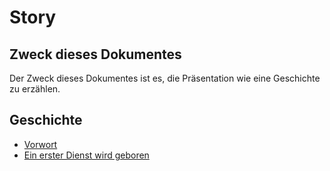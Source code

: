 # Story

## Zweck dieses Dokumentes

Der Zweck dieses Dokumentes ist es, die Präsentation wie eine Geschichte zu erzählen.

## Geschichte

- [Vorwort](./00-vorwort/story.md)
- [Ein erster Dienst wird geboren]()
